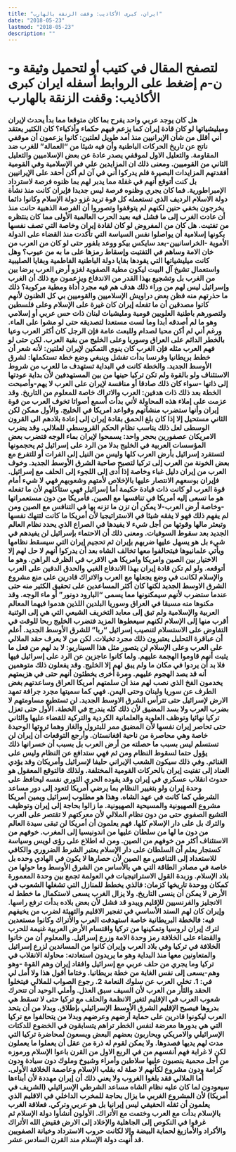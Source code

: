 ```yaml
---
title: "ايران، كبرى الأكاذيب: وقفت الزنقة بالهارب"
date: "2018-05-23"
lastmod: "2018-05-23"
description: ""
---
```

# **لتصفح المقال في كتيب أو لتحميل وثيقة و-ن-م إضغط على الروابط أسفله** **ايران كبرى الأكاذيب: وقفت الزنقة بالهارب**

### هل كان يوجد عربي واحد يفرح بما كان متوقعا مما بدأ يحدث لإيران وميليشياتها لو كان قادة إيران كما يزعم فيهم حكماء وأذكياء؟ كان الكثير يعتقد أني أقلل من شأن الإيرانيين منذ أمد طويل لعلتين: كانوا يزعمون أن موقفي ناتج عن تاريخ الحركات الباطنية وأن فيه شيئا من “العمالة” للغرب ضد المقاومة. والتعليل الاول لموقفي يصدر عادة عن بعض الإسلاميين والتعليل الثاني من القوميين. ومعنى ذلك ان المزايدين علي في الإسلامية وفي القومية أفقدتهم المزايدات البصيرة فلم يدركوا أني في آن لم أكن أحقد على الإيرانيين بل كنت أتوقع أنهم في غفلة مما يدبر لهم بما ظنوه فرصة لاسترداد الإمبراطورية. فما كان يجري وظنوه فرصة ليس جديدا فإيران كانت منذ نشأة دولة الاسلام الرديف الذي تستعمله كل قوة تريد غزو دولة الإسلام وكانوا دائما يخرجون بخفي حنين لكنهم لم يتوقفوا وتصوروا أن الفرصة الذهبية حانت منذ أن عادت الغرب إلى ما فشل فيه بعيد الحرب العالمية الأولى مما كان ينتظره من تفتيت. هل كان من المفروض لو كان لقادة إيران وخاصة التي تصف نفسها بكونها إسلامية أن يواصلوا نفس السياسة التي تأكدت منذ القضاء على الدولة الأموية -الخراسانيين-بعد سايكس بيكو ووعد بلفور حتى لو كان من العرب من خان الامة وساهم في التفتيت وإسقاط رمزها على ما به من عيوب؟ وهل كانت ميليشياتها التي يقودها بقايا دولة الباطنية الفاطمية وبقايا الصليبية واستعمال تشيخ آل البيت ليكون مطية الصفوية لغزو أرض العرب برضا بين من الغرب بل وتشجيع بهذا القدر من الاندفاع ويزعمون مع ذلك أن الغرب وإسرائيل ليس لهم من وراء ذلك هدف هم فيه مجرد أداة ومطية مركوبة؟ ذلك ما حذرتهم منه فظن بعض دراويش الإسلاميين والقوميين بي كل الظنون لأنهم كانوا مصدقين أن ما تفعله إيران كان غيرة على الإسلام وعلى فلسطين ولتصورهم باطنية العلويين قومية ومليشيات لبنان ذات حس عربي أو إسلامي وهو ما لم أصدقه أبدا وما لست مستعدا لتصديقه حتى لو مشوا على الماء. ورغم أني لم أكن محبا لصدام وللبعث عامة فإن الرجل كان أكثر العرب وعيا بالخطر الدائم على العراق وسوريا وعلى الخليج من بقية العرب. لكن حتى لو فهم العرب مثله فإن الغرب كان ينوي التمكين لإيران لعلتين: لأنه شعر أن خطط بريطانيا وفرنسا بدأت تفشل وينبغي وضع خطة تستكملها: لشرق الأوسط الجديد. والخطة كانت في البداية تستهدف ما للعرب من شروط الاستئناف ولو بالقوة ولم تكن تركيا حينها من بين المستهدفين لأن بداية عودتها إلى ذاتها -سواء كان ذلك صادقا أو منافسة لإيران على العرب لا يهم-وأصبحت الخطة بعد ذلك ذات هدفين: العرب والاتراك خاصة للمعلوم من التاريخ. وقد عزمت على إملاء هذه المحاولة لأني بدأت أسمع أصواتا تخوف العرب من قوة إيران وأنها ستضرب منشآتهم وقواعد امريكا في الخليج. والأول ممكن لكن الثاني مستحيل إلا إذا كان بلغ الحمق بقادة إيران إلى إعادة بلادهم الى القرون الوسطى لعل ذلك يناسب نظام الحكم القروسطي للملالي. وقد يضرب الامريكان عصفورين بحجر واحد: يسمحوا لإيران بماء الوجه فتضرب بعض المؤسسات العربية في الخليج بدلا من الرد على إسرائيل ثم يحجمونها لتستفرد إسرائيل بأرض العرب كلها وليس من النيل إلى الفرات أو للتفرع مع بعض الخونة من العرب إلى تركيا لتصبح صاحبة الشرق الأوسط الجديد. وخوف العرب من إيران دليل غباء وخاصة إذا أدى إلى اللجوء إلى الحلف مع إسرائيل. فإيران بوسعهم الانتصار عليها بالإخلاص لأمتهم وشعوبهم فهي لا شيء أمام قوة العرب لو كانت ذات قيادة حكيمة أما إسرائيل فهي ستأكلهم لأن ما تفعله هو ما تسعى إليه أمريكا في تنافسها مع الصين. فأمريكا من دون مستعمراتها -وخاصة أرض العرب-لا يمكن أن تزن ما تزنه بها في التنافس مع الصين ومن لم يفهم ذلك فهو لا يفقه شيئا في الاستراتيجيا لأن أمريكا ما كانت لتنهك نفسها وتبعثر مالها وقوتها من أجل شيء لا يفيدها في الصراع الذي يحدد نظام العالم الجديد بعد سقوط السوفيات. ومعنى ذلك أن الاحتماء بإسرائيل لن يفيدهم في شيء بل هو يسهل عليها ضربهم بإيران ثم تحجيم إيران التي سيسقط نظامها ويأتي علمانيوها فيتحالفوا معها تخالف الشاه بعد أن يدركوا أنهم لا حل لهم إلا الاختيار بين الصين وامريكا وامريكا هي الاقرب في الظرف الراهن. وهو ما أتوقعه. ولو لم تكن قادة إيران بهذا الاندفاع الغبي والحدق الدفين على العرب والإسلام لكانت في وضع يجعلها مع العرب والاتراك قادرين على منع مشروع الشرق الاوسط الجديد لكنها كان أكثر المساعدين على تحقيق الكثير منه حتى عندما ستضرب لأنهم سيمكنونها مما يسمى “البارود دونور” أو ماء الوجه. وقد مكنوها منه مسبقا في العراق وسوريا البلدين اللذين هدموا فيهما المعالم العربية والإسلامية ولم تبق إلى معابد التخريف الشيعي التي هي إلى الوثنية أقرب منها إلى الإسلام لكنهم سيعطوها المزيد فتضرب الخليج ربحا للوقت في التفاوض على الاستسلام لتنصيب إسرائيل “ربا” للشرق الأوسط الجديد. أعلم أن عباقرة التحليل يعتبرون ذلك مجرد تخيلات. لكن من لا يعرف حقد الملالي على العرب وعلى الإسلام لن يتصور مثل هذا السيناريو: لا بد لهم من فعل ما يثبت أنهم قاوموا الهجمة عليهم. ولما كانوا عاجزين عن الرد على إسرائيل فيها فلا بد أن يردوا في مكان ما ولم يبق لهم إلا الخليج. وقد يفعلون ذلك متوهمين أنه قد يصد الهجوم عليهم. ومرة أخرى يخطئون أنهم حتى في هزيمتهم يخدمون الفخ الذي نصب لهم منذ أن سلمتهم أمريكا العراق وساعدتهم بغض الطرف عن سوريا ولبنان وحتى اليمن. فهي كما سميتها مجرد جرافة تمهد الارض لإسرائيل حتى تترأس الشرق الاوسط الجديد. لن تستطيع مساومتهم لا بضرب العرب ولا بسد المضيق لأن ذلك كله يندرج في الخطة. الأول حتى تعزل تركيا نهائيا وتوظف العلوية والعلمانية الكردية والتركية للقضاء عليها والثاني حتى تحاصر إيران نفسها لأن المضيق ممر للبترول والغاز وهما ثروتها الوحيدة خاصة وهي محاصرة من ناحية افغانستان. وأرجع التوقعات أن إيران لن تستسلم ليس بسبب ما حصلته من أرض العرب بل بسبب أن خسرانها ذلك يؤول حتما لسقوط النظام ومن ثم فهي ستدافع عن النظام وليس على الغنائم. وفي ذلك سيكون الشعب الإيراني حليفا لإسرائيل وأمريكان وقد يؤدي العناد إلى تفتيت إيران بالحركات القومية المختلفة. ولذلك فالتوقع المعقول هو حدوث انقلاب عسكري في إيران وقد يقوده الحري الثوري نفسه ليحافظ على وحدة إيران ولو بتغيير النظام بما يرضي أمريكا لتعود إلى دور مساعد الشرطي كما كانت في عهد الشاه. وهذا هو مطلوب إسرائيل ويمين أمريكا مشروع الصهيونية والمسيحية الصهيونية. ما زالوا بحاجة إلى إيران وتوظيف التشيع الصفوي حتى من دون نظام الملالي لأن معركتهم لا تقتصر على العرب والترك بل على دار الإسلام كلها. فهم يعلمون أن أمريكا لن تبقى سيدة العالم من دون ما لها من سلطان عليها من اندونيسيا إلى المغرب. خوفهم من الاستئناف أكثر من خوفهم من الصين. ومن له اطلاع على رؤى لويس وسياسة كسنجار يعلم أن السلطان على دار الإسلام يعتبر الشرط الضروري والكافي للاستعداد إلى التنافس مع الصين لأن حصارها لا يكون في الهادي وحده بل خاصة في مصادر الطاقة التي هي بالأساس من الشرق الأوسط وما حولها من بلاد الإسلام. وزبدة القول الاستراتيجيات في العولمة تجمع بين وحدة المعمورة كمكان ووحدة تاريخها كزمان: فالذي يخطط للمنازل التي تشغلها الشعوب في الأرض لا يمكن أن ينسى التاريخ. ولا يزال الغرب يسعى لاستكمال ما خطط له الانجليز والفرنسيين للإقليم ويبدو قد فشل لأن بعض بلاده بدأت ترفع راسها. وإيران كان لهم السند الأساسي في تفجير الاقليم والتهيئة لضرب من يخيفهم فيه: فالخطة البريطانية خاصة استهدفت العرب والأتراك وكانوا مستعدين لترك إيران لروسيا وتمكينها من تركيا واقتسام الأرض العربية غنيمة للحرب والقضاء على الخلافة رمز وحدة الامة وزرع إسرائيل. والمعلوم أن من خانوا الخلافة في تركيا وفي بلاد العرب وإيران كانوا من المساندين لزرع إسرائيل والمتعاونين معها منذ البداية وهو ما يريدون استعادته: محاولة الانقلاب في تركيا وما يجري من حلف عربي مع إسرائيل وافقاد إيران وهم القوة -وهو وهم-يسعى إلى نفس الغاية من خطة بريطانيا. وختاما أقول هذا ولا أمل لي في: 1. تخلي العرب عن سلوك النعامة 2. رجوع الصواب للملالي فيتخلوا الحقد والثأر من العرب لأن السيف سبق العذل. وأملي الوحيد أن تتحرك شعوب العرب في الإقليم لتغير الانظمة والحلف مع تركيا حتى لا تسقط هي بدروها فيصبح الإقليم الشرق الأوسط الإسرائيلي بإطلاق. وبدلا من أن يتحد العرب ليكونوا قادرين على حماية أرضهم وعرضهم وبدلا من يتحالفوا مع تركيا التي هي بدورها معرضة لنفس الخطر تراهم يتسابقون في الخضوع للدكتات الإسرائيلي والامريكي ويحاربون بعضهم البعض ويسعون لمحاضرة تركيا التي مدت لهم يديها فصدوها. ولا يمكن لقوم له ذرة من عقل أن يعملوا ما يعملون لكن لا غرابة فهم أنفسهم من في الربع الاول من القرن باعوا الإسلام ورموزه من أجل محمية ينصبون عليها سلاطين وأمراء وشيوخ وملوك دون سيادة ودون كرامة ودون مشروع لكأنهم لا صلة له بقلب الإسلام وعاصمة الخلافة الأولى. أما الملالي فقد بلغوا الغروب ولا يعني ذلك أن إيران مهددة لأن أبناءها سيعودون لما كان عليه نظام الشاه مساعد الشرطي الإسرائيلي (الشريف في أمريكا) لأن المشروع الغربي ما يزال بحاجة للمخرب الداخلي في الاقليم الذي يعلمون أن ثقله الحقيقي ليس إيرانيا بل هو عربي وتركي. فعلاقة الغرب بالإسلام بدأت مع العرب وختمت مع الأتراك. الأولون أنشأوا دولة الإسلام ثم غرقوا في النكوص إلى الجاهلية والإخلاد إلى الارض فقيض الله الأتراك والأكراد والأمازيغ لحماية البيضة وإلا لكانت حروب الاسترداد وخيانة الصفويين قد أنهت دولة الإسلام مند القرن السادس عشر.

###